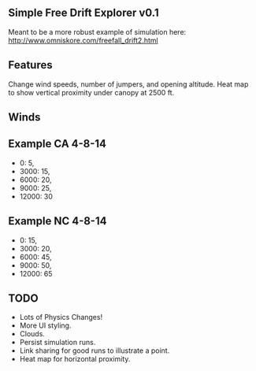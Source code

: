 Simple Free Drift Explorer v0.1
----------

Meant to be a more robust example of simulation here: http://www.omniskore.com/freefall_drift2.html

Features
----

Change wind speeds, number of jumpers, and opening altitude.  Heat map to show vertical proximity under canopy at 2500 ft.  

Winds
-------

Example CA 4-8-14
--

*  0: 5,
*  3000: 15,
*  6000: 20,
*  9000: 25,
*  12000: 30

Example NC 4-8-14
--

*   0: 15,
*   3000: 20,
*   6000: 45,
*   9000: 50,
*   12000: 65


TODO
----------

- Lots of Physics Changes!
- More UI styling.
- Clouds.
- Persist simulation runs.
- Link sharing for good runs to illustrate a point.  
- Heat map for horizontal proximity.

